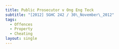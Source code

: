 ```yaml
---
title: Public Prosecutor v Ong Eng Teck
subtitle: "[2012] SGHC 242 / 30\_November\_2012"
tags:
  - Offences
  - Property
  - Cheating
layout: single
---
```


